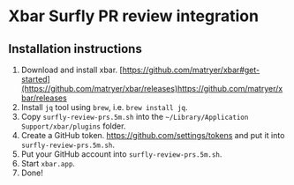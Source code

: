 # Xbar Surfly PR review integration

## Installation instructions

1. Download and install xbar.
[https://github.com/matryer/xbar#get-started](https://github.com/matryer/xbar/releases)https://github.com/matryer/xbar/releases
2. Install `jq` tool using `brew`, i.e. `brew install jq`.
3. Copy `surfly-review-prs.5m.sh` into the `~/Library/Application Support/xbar/plugins` folder.
4. Create a GitHub token. https://github.com/settings/tokens and put it into `surfly-review-prs.5m.sh`.
5. Put your GitHub account into `surfly-review-prs.5m.sh`.
6. Start `xbar.app`.
7. Done!
